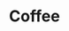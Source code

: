 ---
layout: media
title: "Coffee"
excerpt:
categories: visual
excerpt:
ads: false
share: true
image:
  id: 22323572125
---